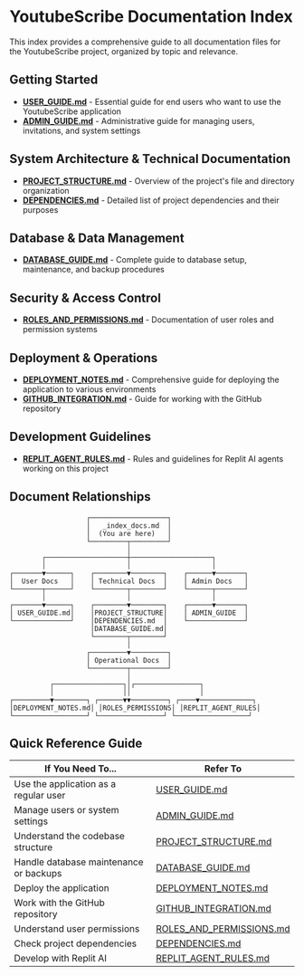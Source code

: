 # YoutubeScribe Documentation Index

This index provides a comprehensive guide to all documentation files for the YoutubeScribe project, organized by topic and relevance.

## Getting Started

- [**USER_GUIDE.md**](./USER_GUIDE.md) - Essential guide for end users who want to use the YoutubeScribe application
- [**ADMIN_GUIDE.md**](./ADMIN_GUIDE.md) - Administrative guide for managing users, invitations, and system settings

## System Architecture & Technical Documentation

- [**PROJECT_STRUCTURE.md**](./PROJECT_STRUCTURE.md) - Overview of the project's file and directory organization
- [**DEPENDENCIES.md**](./DEPENDENCIES.md) - Detailed list of project dependencies and their purposes

## Database & Data Management

- [**DATABASE_GUIDE.md**](./DATABASE_GUIDE.md) - Complete guide to database setup, maintenance, and backup procedures

## Security & Access Control

- [**ROLES_AND_PERMISSIONS.md**](./ROLES_AND_PERMISSIONS.md) - Documentation of user roles and permission systems

## Deployment & Operations

- [**DEPLOYMENT_NOTES.md**](./DEPLOYMENT_NOTES.md) - Comprehensive guide for deploying the application to various environments
- [**GITHUB_INTEGRATION.md**](./GITHUB_INTEGRATION.md) - Guide for working with the GitHub repository

## Development Guidelines

- [**REPLIT_AGENT_RULES.md**](./REPLIT_AGENT_RULES.md) - Rules and guidelines for Replit AI agents working on this project

## Document Relationships

```
                   ┌───────────────────┐
                   │   _index_docs.md  │
                   │  (You are here)   │
                   └─────────┬─────────┘
                             │
        ┌────────────────────┼────────────────────┐
        │                    │                    │
┌───────▼──────┐    ┌────────▼────────┐    ┌──────▼───────┐
│  User Docs   │    │ Technical Docs  │    │ Admin Docs   │
└───────┬──────┘    └────────┬────────┘    └──────┬───────┘
        │                    │                    │
┌───────▼──────┐    ┌────────▼────────┐    ┌──────▼───────┐
│ USER_GUIDE.md│    │PROJECT_STRUCTURE│    │ ADMIN_GUIDE  │
└──────────────┘    │DEPENDENCIES.md  │    └──────────────┘
                    │DATABASE_GUIDE.md│
                    └────────┬────────┘
                             │
                   ┌─────────▼─────────┐
                   │ Operational Docs  │
                   └─────────┬─────────┘
                             │
          ┌─────────────────┐│┌────────────────┐
          │                 ││                 │
┌─────────▼────────┐ ┌──────▼▼─────────┐ ┌────▼─────────────┐
│DEPLOYMENT_NOTES.md│ │ROLES_PERMISSIONS│ │REPLIT_AGENT_RULES│
└──────────────────┘ └────────────────┘ └──────────────────┘
```

## Quick Reference Guide

| If You Need To... | Refer To |
|-------------------|----------|
| Use the application as a regular user | [USER_GUIDE.md](./USER_GUIDE.md) |
| Manage users or system settings | [ADMIN_GUIDE.md](./ADMIN_GUIDE.md) |
| Understand the codebase structure | [PROJECT_STRUCTURE.md](./PROJECT_STRUCTURE.md) |
| Handle database maintenance or backups | [DATABASE_GUIDE.md](./DATABASE_GUIDE.md) |
| Deploy the application | [DEPLOYMENT_NOTES.md](./DEPLOYMENT_NOTES.md) |
| Work with the GitHub repository | [GITHUB_INTEGRATION.md](./GITHUB_INTEGRATION.md) |
| Understand user permissions | [ROLES_AND_PERMISSIONS.md](./ROLES_AND_PERMISSIONS.md) |
| Check project dependencies | [DEPENDENCIES.md](./DEPENDENCIES.md) |
| Develop with Replit AI | [REPLIT_AGENT_RULES.md](./REPLIT_AGENT_RULES.md) |